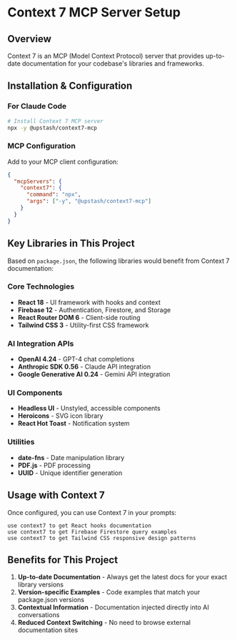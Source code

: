 # Context 7 MCP Server Setup

## Overview
Context 7 is an MCP (Model Context Protocol) server that provides up-to-date documentation for your codebase's libraries and frameworks.

## Installation & Configuration

### For Claude Code
```bash
# Install Context 7 MCP server
npx -y @upstash/context7-mcp
```

### MCP Configuration
Add to your MCP client configuration:
```json
{
  "mcpServers": {
    "context7": {
      "command": "npx",
      "args": ["-y", "@upstash/context7-mcp"]
    }
  }
}
```

## Key Libraries in This Project

Based on `package.json`, the following libraries would benefit from Context 7 documentation:

### Core Technologies
- **React 18** - UI framework with hooks and context
- **Firebase 12** - Authentication, Firestore, and Storage
- **React Router DOM 6** - Client-side routing
- **Tailwind CSS 3** - Utility-first CSS framework

### AI Integration APIs
- **OpenAI 4.24** - GPT-4 chat completions
- **Anthropic SDK 0.56** - Claude API integration
- **Google Generative AI 0.24** - Gemini API integration

### UI Components
- **Headless UI** - Unstyled, accessible components
- **Heroicons** - SVG icon library
- **React Hot Toast** - Notification system

### Utilities
- **date-fns** - Date manipulation library
- **PDF.js** - PDF processing
- **UUID** - Unique identifier generation

## Usage with Context 7

Once configured, you can use Context 7 in your prompts:
```
use context7 to get React hooks documentation
use context7 to get Firebase Firestore query examples  
use context7 to get Tailwind CSS responsive design patterns
```

## Benefits for This Project

1. **Up-to-date Documentation** - Always get the latest docs for your exact library versions
2. **Version-specific Examples** - Code examples that match your package.json versions
3. **Contextual Information** - Documentation injected directly into AI conversations
4. **Reduced Context Switching** - No need to browse external documentation sites